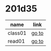 # 201d35
name | link              
---------- | ---------- 
class01 | [go to ](class-01.md)
read01 | [go to ](read01.md)
       
